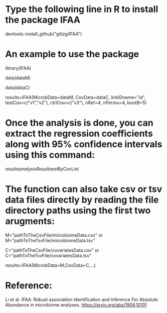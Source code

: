# Type the following line in R to install the package IFAA
 devtools::install_github("gitlzg/IFAA")

# An example to use the package
library(IFAA)
 
data(dataM)
 
data(dataC)
 
results=IFAA(MicrobData=dataM,
CovData=dataC,
linkIDname="id",
testCov=c("v1","v2"),
ctrlCov=c("v3"),
nRef=4,
nPermu=4,
bootB=5)
      
# Once the analysis is done, you can extract the regression coefficients along with 95% confidence intervals using this command:
results$analysisResults$estByCovList
  
# The function can also take csv or tsv data files directly by reading the file directory paths using the first two arugments:
M="pathToTheCsvFile/microbiomeData.csv" or M="pathToTheTsvFile/microbiomeData.tsv"

C="pathToTheCsvFile/covariatesData.csv" or C="pathToTheTsvFile/covariatesData.tsv"

results=IFAA(MicrobData=M,CovData=C,...)

# Reference: 
Li et al. IFAA: Robust association identification and Inference For Absolute Abundance in microbiome analyses. https://arxiv.org/abs/1909.10101
